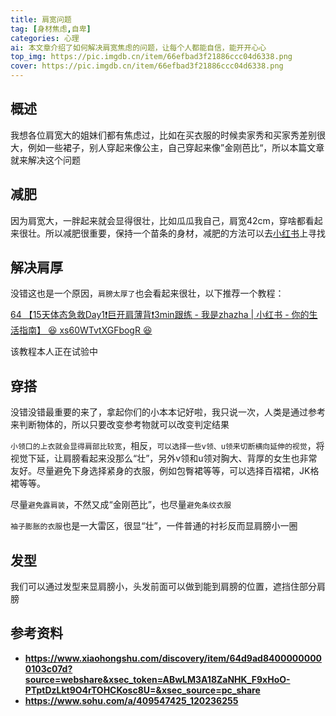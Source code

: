 ```yaml
---
title: 肩宽问题
tag: [身材焦虑,自卑]
categories: 心理
ai: 本文章介绍了如何解决肩宽焦虑的问题，让每个人都能自信，能开开心心
top_img: https://pic.imgdb.cn/item/66efbad3f21886ccc04d6338.png
cover: https://pic.imgdb.cn/item/66efbad3f21886ccc04d6338.png
---
```


## 概述

我想各位肩宽大的姐妹们都有焦虑过，比如在买衣服的时候卖家秀和买家秀差别很大，例如一些裙子，别人穿起来像公主，自己穿起来像”金刚芭比“，所以本篇文章就来解决这个问题

## 减肥

因为肩宽大，一胖起来就会显得很壮，比如瓜瓜我自己，肩宽42cm，穿啥都看起来很壮。所以减肥很重要，保持一个苗条的身材，减肥的方法可以去[小红书](https://www.xiaohongshu.com/search_result?keyword=%25E5%2587%258F%25E8%2582%25A5&source=unknown)上寻找

## 解决肩厚

没错这也是一个原因，`肩膀太厚了`也会看起来很壮，以下推荐一个教程：

[64 【15天体态急救Day1❗巨开肩薄背❗3min跟练 - 我是zhazha | 小红书 - 你的生活指南】 😆 xs60WTvtXGFbogR 😆](https://www.xiaohongshu.com/discovery/item/64d9ad84000000000103c07d?source=webshare&xsec_token=ABwLM3A18ZaNHK_F9xHoO-PTptDzLkt9O4rTOHCKosc8U=&xsec_source=pc_share)

该教程本人正在试验中

## 穿搭

没错没错最重要的来了，拿起你们的小本本记好啦，我只说一次，人类是通过参考来判断物体的，所以只要改变参考物就可以改变判定结果

`小领口的上衣就会显得肩部比较宽`，相反，`可以选择一些v领、u领来切断横向延伸的视觉`，将视觉下延，让肩膀看起来没那么“壮”，另外v领和u领对胸大、背厚的女生也非常友好。尽量避免下身选择紧身的衣服，例如包臀裙等等，可以选择百褶裙，JK格裙等等。

尽量`避免露肩装`，不然又成“金刚芭比”，也尽量`避免条纹衣服`

`袖子膨胀的衣服`也是一大雷区，很显“壮”，一件普通的衬衫反而显肩膀小一圈

## 发型

我们可以通过发型来显肩膀小，头发前面可以做到能到肩膀的位置，遮挡住部分肩膀

## **参考资料**

- **https://www.xiaohongshu.com/discovery/item/64d9ad84000000000103c07d?source=webshare&xsec_token=ABwLM3A18ZaNHK_F9xHoO-PTptDzLkt9O4rTOHCKosc8U=&xsec_source=pc_share**
- **https://www.sohu.com/a/409547425_120236255**

